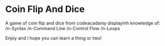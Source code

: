# Coin Flip And Dice

A game of coin flip and dice from codeacadamy displayinh knowledge of:
/n-Syntax
/n-Command Line
/n-Control Flow 
/n-Loops

Enjoy and I hope you can learn a thing or two!
